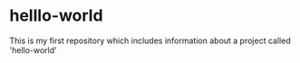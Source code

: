 # helllo-world
This is my first repository which includes information about a project called 'hello-world'
